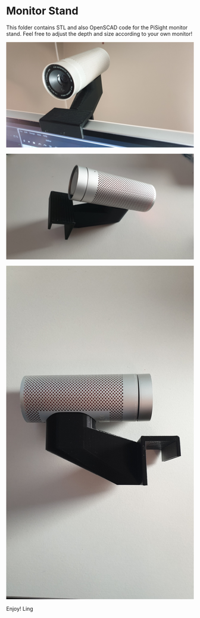 # Monitor Stand

This folder contains STL and also OpenSCAD code for the PiSight monitor stand. 
Feel free to adjust the depth and size according to your own monitor!

![monitor_hooked_up](monitor_hooked_up.jpg)

![side_shot](side_shot.jpg)

![side_shot_1](side_shot_2.jpg)

Enjoy!
Ling
